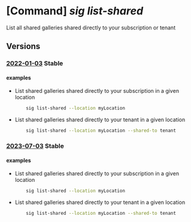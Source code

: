 # [Command] _sig list-shared_

List all shared galleries shared directly to your subscription or tenant

## Versions

### [2022-01-03](/Resources/mgmt-plane/L3N1YnNjcmlwdGlvbnMve30vcHJvdmlkZXJzL21pY3Jvc29mdC5jb21wdXRlL2xvY2F0aW9ucy97fS9zaGFyZWRnYWxsZXJpZXM=/2022-01-03.xml) **Stable**

<!-- mgmt-plane /subscriptions/{}/providers/microsoft.compute/locations/{}/sharedgalleries 2022-01-03 -->

#### examples

- List shared galleries shared directly to your subscription in a given location
    ```bash
        sig list-shared --location myLocation
    ```

- List shared galleries shared directly to your tenant in a given location
    ```bash
        sig list-shared --location myLocation --shared-to tenant
    ```

### [2023-07-03](/Resources/mgmt-plane/L3N1YnNjcmlwdGlvbnMve30vcHJvdmlkZXJzL21pY3Jvc29mdC5jb21wdXRlL2xvY2F0aW9ucy97fS9zaGFyZWRnYWxsZXJpZXM=/2023-07-03.xml) **Stable**

<!-- mgmt-plane /subscriptions/{}/providers/microsoft.compute/locations/{}/sharedgalleries 2023-07-03 -->

#### examples

- List shared galleries shared directly to your subscription in a given location
    ```bash
        sig list-shared --location myLocation
    ```

- List shared galleries shared directly to your tenant in a given location
    ```bash
        sig list-shared --location myLocation --shared-to tenant
    ```
